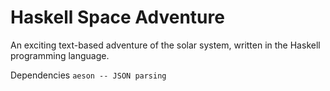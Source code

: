 # Haskell Space Adventure

An exciting text-based adventure of the solar system, written in the Haskell programming language.

Dependencies
`
aeson -- JSON parsing
`
